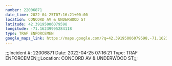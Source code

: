 ```yaml
---
number: 22006871
date_time: 2022-04-25T07:16:21+00:00
location: CONCORD AV & UNDERWOOD ST
latitude: 42.39195006079598
longitude: -71.16239995284118
type: TRAF ENFORCEMEN
google_maps_link: https://maps.google.com/?q=42.39195006079598,-71.16239995284118
---
```


;;;Incident #: 22006871  Date: 2022-04-25 07:16:21   Type: TRAF ENFORCEMEN;;;Location: CONCORD AV & UNDERWOOD ST;;;
